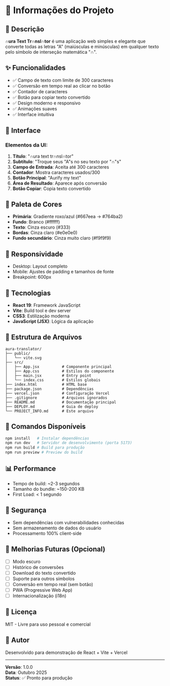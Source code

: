 # 📝 Informações do Projeto

## 🎯 Descrição

**∩ura Text Tr∩nsl∩tor** é uma aplicação web simples e elegante que converte todas as letras "A" (maiúsculas e minúsculas) em qualquer texto pelo símbolo de interseção matemática "∩".

## ✨ Funcionalidades

- ✅ Campo de texto com limite de 300 caracteres
- ✅ Conversão em tempo real ao clicar no botão
- ✅ Contador de caracteres
- ✅ Botão para copiar texto convertido
- ✅ Design moderno e responsivo
- ✅ Animações suaves
- ✅ Interface intuitiva

## 🎨 Interface

### Elementos da UI:

1. **Título**: "∩ura text tr∩nsl∩tor"
2. **Subtítulo**: "Troque seus "A"s no seu texto por "∩"s"
3. **Campo de Entrada**: Aceita até 300 caracteres
4. **Contador**: Mostra caracteres usados/300
5. **Botão Principal**: "Aurify my text"
6. **Área de Resultado**: Aparece após conversão
7. **Botão Copiar**: Copia texto convertido

## 🎨 Paleta de Cores

- **Primária**: Gradiente roxo/azul (#667eea → #764ba2)
- **Fundo**: Branco (#ffffff)
- **Texto**: Cinza escuro (#333)
- **Bordas**: Cinza claro (#e0e0e0)
- **Fundo secundário**: Cinza muito claro (#f9f9f9)

## 📱 Responsividade

- Desktop: Layout completo
- Mobile: Ajustes de padding e tamanhos de fonte
- Breakpoint: 600px

## 🔧 Tecnologias

- **React 19**: Framework JavaScript
- **Vite**: Build tool e dev server
- **CSS3**: Estilização moderna
- **JavaScript (JSX)**: Lógica da aplicação

## 📂 Estrutura de Arquivos

```
aura-translator/
├── public/
│   └── vite.svg
├── src/
│   ├── App.jsx          # Componente principal
│   ├── App.css          # Estilos do componente
│   ├── main.jsx         # Entry point
│   └── index.css        # Estilos globais
├── index.html           # HTML base
├── package.json         # Dependências
├── vercel.json          # Configuração Vercel
├── .gitignore           # Arquivos ignorados
├── README.md            # Documentação principal
├── DEPLOY.md            # Guia de deploy
└── PROJECT_INFO.md      # Este arquivo
```

## 🚀 Comandos Disponíveis

```bash
npm install   # Instalar dependências
npm run dev   # Servidor de desenvolvimento (porta 5173)
npm run build # Build para produção
npm run preview # Preview do build
```

## 📊 Performance

- Tempo de build: ~2-3 segundos
- Tamanho do bundle: ~150-200 KB
- First Load: < 1 segundo

## 🔐 Segurança

- Sem dependências com vulnerabilidades conhecidas
- Sem armazenamento de dados do usuário
- Processamento 100% client-side

## 🌟 Melhorias Futuras (Opcional)

- [ ] Modo escuro
- [ ] Histórico de conversões
- [ ] Download do texto convertido
- [ ] Suporte para outros símbolos
- [ ] Conversão em tempo real (sem botão)
- [ ] PWA (Progressive Web App)
- [ ] Internacionalização (i18n)

## 📝 Licença

MIT - Livre para uso pessoal e comercial

## 👤 Autor

Desenvolvido para demonstração de React + Vite + Vercel

---

**Versão**: 1.0.0  
**Data**: Outubro 2025  
**Status**: ✅ Pronto para produção

